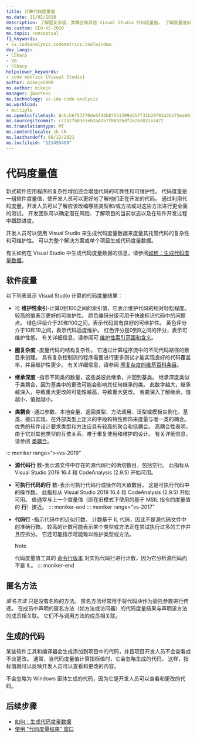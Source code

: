 ```yaml
---
title: 计算代码度量值
ms.date: 11/02/2018
description: 了解圈复杂度、类耦合和其他 Visual Studio 代码度量值。 了解度量值如何跟踪开发进度并确定风险。
ms.custom: SEO-VS-2020
ms.topic: conceptual
f1_keywords:
- vs.codeanalysis.codemetrics.toolwindow
dev_langs:
- CSharp
- VB
- FSharp
helpviewer_keywords:
- code metrics [Visual Studio]
author: mikejo5000
ms.author: mikejo
manager: jmartens
ms.technology: vs-ide-code-analysis
ms.workload:
- multiple
ms.openlocfilehash: 8cbcb6f53f70de6f42b87551309a557f31b29f03a3bb73ea9825075bcb481a23
ms.sourcegitcommit: c72b2f603e1eb3a4157f00926df2e263831ea472
ms.translationtype: MT
ms.contentlocale: zh-CN
ms.lasthandoff: 08/12/2021
ms.locfileid: "121455499"
---
```

# <a name="code-metrics-values"></a>代码度量值

新式软件应用程序的复杂性增加还会增加代码的可靠性和可维护性。 代码度量是一组软件度量值，使开发人员可以更好地了解他们正在开发的代码。 通过利用代码度量，开发人员可以了解应该改编哪些类型和/或方法或对这些方法进行更全面的测试。 开发团队可以确定潜在风险、了解项目的当前状态以及在软件开发过程中跟踪进度。

开发人员可以使用 Visual Studio 来生成代码度量数据来度量其托管代码的复杂性和可维护性。 可以为整个解决方案或单个项目生成代码度量数据。

有关如何在 Visual Studio 中生成代码度量数据的信息，请参阅[如何：生成代码度量数据](../code-quality/how-to-generate-code-metrics-data.md)。

## <a name="software-measurements"></a>软件度量

以下列表显示 Visual Studio 计算的代码度量结果：

- 可 **维护性索引**-计算0到100之间的索引值，它表示维护代码的相对轻松程度。 较高的值表示更好的可维护性。 颜色编码分级可用于快速标识代码中的问题点。 绿色评级介于20和100之间，表示代码具有良好的可维护性。 黄色评分介于10和19之间，表示代码适度维护。 红色评分是0到9之间的评分，表示可维护性低。 有关详细信息，请参阅可 [维护性索引范围和含义](code-metrics-maintainability-index-range-and-meaning.md)。

- **圈复杂度** -度量代码的结构复杂性。 它通过计算程序流中的不同代码路径的数目来创建。 具有复杂控制流的程序需要进行更多测试才能实现良好的代码覆盖率，并且维护性更少。 有关详细信息，请参阅 [圈复杂度的维基百科条目](https://wikipedia.org/wiki/Cyclomatic_complexity)。

- **继承深度** -指示不同类的数量，这些类彼此继承，并回到基类。 继承深度类似于类耦合，因为基类中的更改可能会影响其任何继承的类。 此数字越大，继承越深入，导致重大更改的可能性越高，导致重大更改。 若要深入了解继承，值越小，值就越小。

- **类耦合** -通过参数、本地变量、返回类型、方法调用、泛型或模板实例化、基类、接口实现、在外部类型上定义的字段和特性修饰来度量与唯一类的耦合。 优秀的软件设计要求类型和方法应具有较高的聚合和低耦合。 高耦合性表明，由于它对其他类型的互依关系，难于重复使用和维护的设计。 有关详细信息，请参阅 [类耦合](code-metrics-class-coupling.md)。

::: moniker range=">=vs-2019"

- **源代码行** 数-表示源文件中存在的源代码行的确切数目，包括空行。 此指标从 Visual Studio 2019 16.4 和 CodeAnalysis (2.9.5) 开始可用。

- **可执行代码的行** 数-表示可执行代码行或操作的大致数目。 这是可执行代码中的操作数。 此指标从 Visual Studio 2019 16.4 和 CodeAnalysis (2.9.5) 开始可用。 值通常与上一个度量值（即在旧模式下使用的基于 MSIL 指令的度量值的 **行**）接近。
::: moniker-end
::: moniker range="vs-2017"

- **代码行** -指示代码中的近似行数。 计数基于 IL 代码，因此不是源代码文件中的准确行数。 较高的计数可能表示某个类型或方法正在尝试执行过多的工作并且应拆分。 它还可能指示可能难以维护类型或方法。

   > [!NOTE]
   > 代码度量值工具的 [命令行版本](../code-quality/how-to-generate-code-metrics-data.md#command-line-code-metrics) 对实际代码行进行计数，因为它分析源代码而不是 IL。
::: moniker-end

## <a name="anonymous-methods"></a>匿名方法

*匿名方法* 只是没有名称的方法。 匿名方法经常用于将代码块作为委托参数进行传递。 在成员中声明的匿名方法（如方法或访问器）的代码度量结果与声明该方法的成员相关联。 它们不与调用方法的成员相关联。

## <a name="generated-code"></a>生成的代码

某些软件工具和编译器会生成添加到项目中的代码，并且项目开发人员不会查看或不应更改。 通常，当代码度量值计算指标值时，它会忽略生成的代码。 这样，指标值就可以反映开发人员可以查看和更改的内容。

不会忽略为 Windows 窗体生成的代码，因为它是开发人员可以查看和更改的代码。

## <a name="next-steps"></a>后续步骤

- [如何：生成代码度量数据](../code-quality/how-to-generate-code-metrics-data.md)
- [使用 "代码度量结果" 窗口](../code-quality/working-with-code-metrics-data.md)